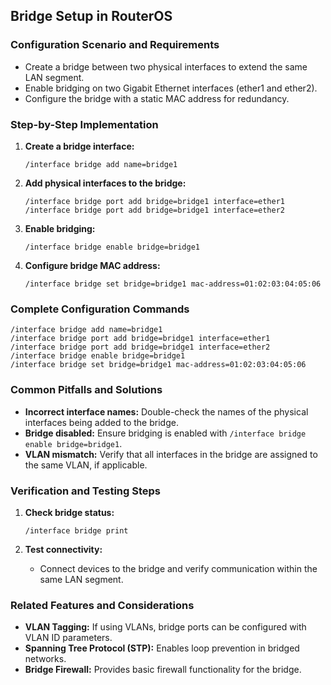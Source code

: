 ## Bridge Setup in RouterOS

### Configuration Scenario and Requirements

- Create a bridge between two physical interfaces to extend the same LAN segment.
- Enable bridging on two Gigabit Ethernet interfaces (ether1 and ether2).
- Configure the bridge with a static MAC address for redundancy.

### Step-by-Step Implementation

1. **Create a bridge interface:**
   ```
   /interface bridge add name=bridge1
   ```

2. **Add physical interfaces to the bridge:**
   ```
   /interface bridge port add bridge=bridge1 interface=ether1
   /interface bridge port add bridge=bridge1 interface=ether2
   ```

3. **Enable bridging:**
   ```
   /interface bridge enable bridge=bridge1
   ```

4. **Configure bridge MAC address:**
   ```
   /interface bridge set bridge=bridge1 mac-address=01:02:03:04:05:06
   ```

### Complete Configuration Commands

```
/interface bridge add name=bridge1
/interface bridge port add bridge=bridge1 interface=ether1
/interface bridge port add bridge=bridge1 interface=ether2
/interface bridge enable bridge=bridge1
/interface bridge set bridge=bridge1 mac-address=01:02:03:04:05:06
```

### Common Pitfalls and Solutions

- **Incorrect interface names:** Double-check the names of the physical interfaces being added to the bridge.
- **Bridge disabled:** Ensure bridging is enabled with `/interface bridge enable bridge=bridge1`.
- **VLAN mismatch:** Verify that all interfaces in the bridge are assigned to the same VLAN, if applicable.

### Verification and Testing Steps

1. **Check bridge status:**
   ```
   /interface bridge print
   ```

2. **Test connectivity:**
   - Connect devices to the bridge and verify communication within the same LAN segment.

### Related Features and Considerations

- **VLAN Tagging:** If using VLANs, bridge ports can be configured with VLAN ID parameters.
- **Spanning Tree Protocol (STP):** Enables loop prevention in bridged networks.
- **Bridge Firewall:** Provides basic firewall functionality for the bridge.
